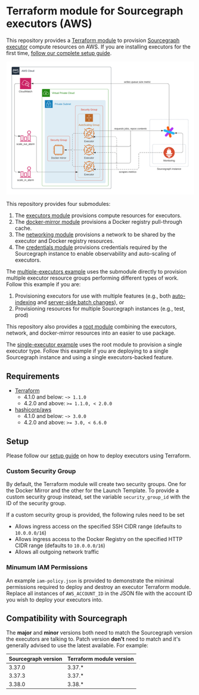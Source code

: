 # Terraform module for Sourcegraph executors (AWS)

This repository provides a [Terraform module](https://learn.hashicorp.com/tutorials/terraform/module-use?in=terraform/modules) to provision [Sourcegraph executor](https://sourcegraph.com/docs/admin/executors) compute resources on AWS. If you are installing executors for the first time, [follow our complete setup guide](https://sourcegraph.com/docs/admin/executors/deploy_executors).

![Infrastructure overview](https://raw.githubusercontent.com/sourcegraph/terraform-aws-executors/master/images/infrastructure.png)

This repository provides four submodules:

1. The [executors module](https://registry.terraform.io/modules/sourcegraph/executors/aws/6.6.0/submodules/executors) provisions compute resources for executors.
2. The [docker-mirror module](https://registry.terraform.io/modules/sourcegraph/executors/aws/6.6.0/submodules/docker-mirror) provisions a Docker registry pull-through cache.
3. The [networking module](https://registry.terraform.io/modules/sourcegraph/executors/aws/6.6.0/submodules/networking) provisions a network to be shared by the executor and Docker registry resources.
4. The [credentials module](https://registry.terraform.io/modules/sourcegraph/executors/aws/6.6.0/submodules/credentials) provisions credentials required by the Sourcegraph instance to enable observability and auto-scaling of executors.

The [multiple-executors example](https://github.com/sourcegraph/terraform-aws-executors/blob/v6.6.0/examples/multiple-executors) uses the submodule directly to provision multiple executor resource groups performing different types of work. Follow this example if you are:


1. Provisioning executors for use with multiple features (e.g., both [auto-indexing](https://sourcegraph.com/docs/code_intelligence/explanations/auto_indexing) and [server-side batch changes](https://sourcegraph.com/docs/batch_changes/explanations/server_side)), or
2. Provisioning resources for multiple Sourcegraph instances (e.g., test, prod)

This repository also provides a [root module](https://registry.terraform.io/modules/sourcegraph/executors/aws/6.6.0) combining the executors, network, and docker-mirror resources into an easier to use package.

The [single-executor example](https://github.com/sourcegraph/terraform-aws-executors/blob/v6.6.0/examples/single-executor) uses the root module to provision a single executor type. Follow this example if you are deploying to a single Sourcegraph instance and using a single executors-backed feature.

## Requirements

- [Terraform](https://www.terraform.io/) 
  - 4.1.0 and below: `~> 1.1.0`
  - 4.2.0 and above: `>= 1.1.0, < 2.0.0`
- [hashicorp/aws](https://registry.terraform.io/providers/hashicorp/aws) 
  - 4.1.0 and below: `~> 3.0.0`
  - 4.2.0 and above: `>= 3.0, < 6.6.0`

## Setup

Please follow our [setup guide](https://sourcegraph.com/docs/admin/executors/deploy_executors_terraform) on how to deploy
executors using Terraform.

### Custom Security Group

By default, the Terraform module will create two security groups. One for the Docker Mirror and the other for 
the Launch Template. To provide a custom security group instead, set the variable `security_group_id` with 
the ID of the security group.

If a custom security group is provided, the following rules need to be set

* Allows ingress access on the specified SSH CIDR range (defaults to `10.0.0.0/16`)
* Allows ingress access to the Docker Registry on the specified HTTP CIDR range (defaults to `10.0.0.0/16`)
* Allows all outgoing network traffic

### Minumum IAM Permissions

An example `iam-policy.json` is provided to demonstrate the minimal permissions required to deploy and destroy an executor Terraform module. Replace all instances of `AWS_ACCOUNT_ID` in the JSON file with the account ID you wish to deploy your executors into.

## Compatibility with Sourcegraph

The **major** and **minor** versions both need to match the Sourcegraph version the executors are talking to. Patch version **don't** need to match and it's generally advised to use the latest available.
For example:

| **Sourcegraph version** | **Terraform module version** |
| ----------------------- | ---------------------------- |
| 3.37.0                  | 3.37.\*                      |
| 3.37.3                  | 3.37.\*                      |
| 3.38.0                  | 3.38.\*                      |
